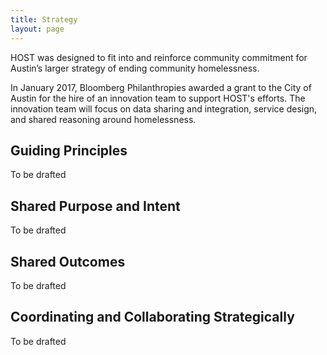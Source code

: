 ```yaml
---
title: Strategy
layout: page
---
```


HOST was designed to fit into and reinforce community commitment for Austin’s larger strategy of ending community homelessness.

In January 2017, Bloomberg Philanthropies awarded a grant to the City of Austin for the hire of an innovation team to support HOST's efforts. The innovation team will focus on data sharing and integration, service design, and shared reasoning around homelessness.

## Guiding Principles

To be drafted

## Shared Purpose and Intent

To be drafted

## Shared Outcomes

To be drafted

## Coordinating and Collaborating Strategically

To be drafted
